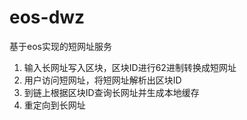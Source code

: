 # eos-dwz

基于eos实现的短网址服务

1. 输入长网址写入区块，区块ID进行62进制转换成短网址
2. 用户访问短网址，将短网址解析出区块ID
4. 到链上根据区块ID查询长网址并生成本地缓存
5. 重定向到长网址
